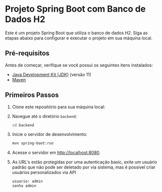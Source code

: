 # Projeto Spring Boot com Banco de Dados H2

Este é um projeto Spring Boot que utiliza o banco de dados H2. Siga as etapas abaixo para configurar e executar o projeto em sua máquina local.

## Pré-requisitos

Antes de começar, verifique se você possui os seguintes itens instalados:

- [Java Development Kit (JDK)](https://www.oracle.com/java/technologies/downloads/) (versão 11)
- [Maven](https://maven.apache.org/)

## Primeiros Passos

1. Clone este repositório para sua máquina local:


2. Navegue até o diretório `backend`:

   ```bash
   cd backend
   ```

3. Inicie o servidor de desenvolvimento:

   ```bash
   mvn spring-boot:run
   ```

4. Acesse o servidor em [http://localhost:8080](http://localhost:8080).

4. As URL's estão protegidas por uma autenticação basic, exite um usuário padrão que não pode ser deletado por via sistema, mas é possível criar usuários personalizados via API
   ```bash
   usuario: admin
   senha admin
   ```
